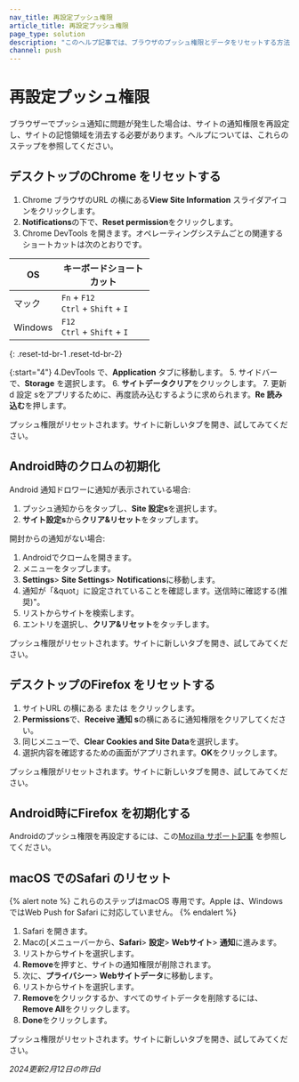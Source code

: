```yaml
---
nav_title: 再設定プッシュ権限
article_title: 再設定プッシュ権限
page_type: solution
description: "このヘルプ記事では、ブラウザのプッシュ権限とデータをリセットする方法について説明します。"
channel: push
---
```


# 再設定プッシュ権限

ブラウザーでプッシュ通知に問題が発生した場合は、サイトの通知権限を再設定し、サイトの記憶領域を消去する必要があります。ヘルプについては、これらのステップを参照してください。

## デスクトップのChrome をリセットする

1. Chrome ブラウザのURL の横にある**View Site Information** スライダアイコンをクリックします。
2. **Notifications**の下で、**Reset permission**をクリックします。
3. Chrome DevTools を開きます。オペレーティングシステムごとの関連するショートカットは次のとおりです。

<style> 
table {
    max-width: 50%;
}
</style>

| OS      | キーボードショートカット                                                  |
| ------- | ------------------------------------------------------------------- |
| マック      | `Fn` + `F12`<br>`Ctrl` + `Shift` + `I` |
| Windows | `F12`<br>`Ctrl` + `Shift` + `I` |
{: .reset-td-br-1 .reset-td-br-2}

{:start="4"}
4\.DevTools で、**Application** タブに移動します。
5. サイドバーで、**Storage** を選択します。
6. **サイトデータクリア**をクリックします。
7. 更新 d 設定 sをアプリするために、再度読み込むするように求められます。**Re 読み込む**を押します。

プッシュ権限がリセットされます。サイトに新しいタブを開き、試してみてください。

## Android時のクロムの初期化

Android 通知ドロワーに通知が表示されている場合:

1. プッシュ通知から<i class="fas fa-cog" title="設定s"></i>をタップし、**Site 設定s**を選択します。
2. **サイト設定s**から**クリア&リセット**をタップします。

開封からの通知がない場合:

1. Androidでクロームを開きます。
2. <i class="fas fa-ellipsis-vertical"></i>メニューをタップします。
3. **Settings**> **Site Settings**> **Notifications**に移動します。
4. 通知が「&quot」に設定されていることを確認します。送信時に確認する(推奨)"。
5. リストからサイトを検索します。
6. エントリを選択し、**クリア&リセット**をタッチします。

プッシュ権限がリセットされます。サイトに新しいタブを開き、試してみてください。

## デスクトップのFirefox をリセットする

1. サイトURL の横にある<i class="fa-solid fa-circle-info" alt="info icon"></i> または<i class="fas fa-lock" alt="lock icon"></i> をクリックします。
2. **Permissions**で、**Receive 通知 s**の横にある<i class="fa-solid fa-circle-xmark" title="この権限をクリアし、再度"></i>に通知権限をクリアしてください。
3. 同じメニューで、**Clear Cookies and Site Data**を選択します。
4. 選択内容を確認するための画面がアプリされます。**OK**をクリックします。

プッシュ権限がリセットされます。サイトに新しいタブを開き、試してみてください。

## Android時にFirefox を初期化する

Androidのプッシュ権限を再設定するには、この[Mozilla サポート記事](https://support.mozilla.org/en-US/kb/clear-your-browsing-history-and-other-personal-data#w_clear-specific-items-from-your-browser) を参照してください。

## macOS でのSafari のリセット

{% alert note %}
これらのステップはmacOS 専用です。Apple は、Windows ではWeb Push for Safari に対応していません。
{% endalert %}

1. Safari を開きます。
2. Macの[メニューバーから、**Safari**> **設定**> **Webサイト**> **通知**に進みます。
3. リストからサイトを選択します。
4. **Remove**を押すと、サイトの通知権限が削除されます。
5. 次に、**プライバシー**> **Webサイトデータ**に移動します。
6. リストからサイトを選択します。
7. **Remove**をクリックするか、すべてのサイトデータを削除するには、**Remove All**をクリックします。
8. **Done**をクリックします。

プッシュ権限がリセットされます。サイトに新しいタブを開き、試してみてください。


*2024更新2月12日の昨日d*